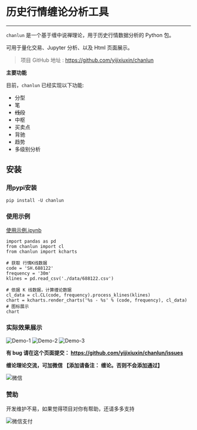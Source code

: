 # 历史行情缠论分析工具

---

`chanlun` 是一个基于缠中说禅理论，用于历史行情数据分析的 Python 包。

可用于量化交易、Jupyter 分析、以及 Html 页面展示。

> 项目 GitHub 地址 : https://github.com/yijixiuxin/chanlun

**主要功能**

目前，`chanlun` 已经实现以下功能:

* 分型
* 笔
* ~~线段~~
* 中枢
* 买卖点
* 背驰
* 趋势
* 多级别分析

## 安装

### 用pypi安装

    pip install -U chanlun


### 使用示例

[使用示例.ipynb](https://github.com/yijixiuxin/chanlun/tree/main/example/使用示例.ipynb)

    import pandas as pd
    from chanlun import cl
    from chanlun import kcharts

    # 获取 行情K线数据
    code = 'SH.688122'
    frequency = '30m'
    klines = pd.read_csv('./data/688122.csv')

    # 依据 K 线数据，计算缠论数据
    cl_data = cl.CL(code, frequency).process_klines(klines)
    chart = kcharts.render_charts('%s - %s' % (code, frequency), cl_data)
    # 图标展示
    chart

### 实际效果展示

![Demo-1](https://github.com/yijixiuxin/chanlun/raw/main/images/demo-1.png)
![Demo-2](https://github.com/yijixiuxin/chanlun/raw/main/images/demo-2.png)
![Demo-3](https://github.com/yijixiuxin/chanlun/raw/main/images/demo-3.png)


**有 bug 请在这个页面提交： https://github.com/yijixiuxin/chanlun/issues**


**缠论理论交流，可加微信 【添加请备注： 缠论。否则不会添加通过】**

![微信](https://github.com/yijixiuxin/chanlun/raw/main/images/wx.jpg)

### 赞助

开发维护不易，如果觉得项目对你有帮助，还请多多支持


![微信支付](https://github.com/yijixiuxin/chanlun/raw/main/images/wx_pay.jpg)

